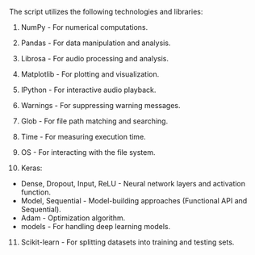 The script utilizes the following technologies and libraries:

1) NumPy - For numerical computations.
2) Pandas - For data manipulation and analysis.
3) Librosa - For audio processing and analysis.
4) Matplotlib - For plotting and visualization.
5) IPython - For interactive audio playback.
6) Warnings - For suppressing warning messages.
7) Glob - For file path matching and searching.
8) Time - For measuring execution time.
9) OS - For interacting with the file system.

10) Keras:
- Dense, Dropout, Input, ReLU - Neural network layers and activation function.
- Model, Sequential - Model-building approaches (Functional API and Sequential).
- Adam - Optimization algorithm.
- models - For handling deep learning models.

11) Scikit-learn - For splitting datasets into training and testing sets.
